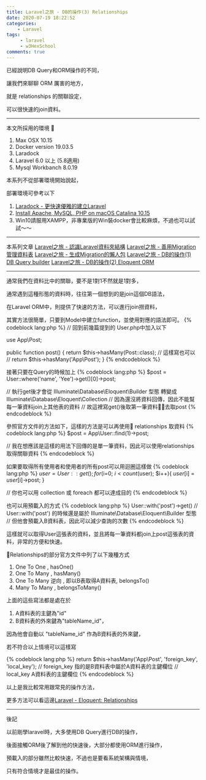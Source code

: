```yaml
---
title: Laravel之旅 - DB的操作(3) Relationships
date: 2020-07-19 18:22:52
categories:
    - Laravel
tags: 
     - laravel
     - w3HexSchool
comments: true
---
```

已經說明DB Query和ORM操作的不同，

讓我們來聊聊 ORM 厲害的地方，

就是 relationships 的關聯設定，

可以很快速的join資料。

<!-- more -->


***
本文所採用的環境

1. Max OSX 10.15
2. Docker version 19.03.5
3. Laradock
4. Laravel 6.0 以上 (5.8適用)
5. Mysql Workbanch 8.0.19

本系列不從部署環境開始說起，

部署環境可參考以下

1. [Laradock - 更快速優雅的建立Laravel](https://yeeinhole.github.io/2020/01/27/laradock/)
2. [Install Apache, MySQL, PHP on macOS Catalina 10.15](https://coolestguidesontheplanet.com/install-apache-mysql-php-on-macos-catalina-10-15/)
3. Win10請服用XAMPP，非專業版的Win裝docker會比較麻煩，不過也可以試試～～
***
本系列文章
[Laravel之旅 - 認識Laravel資料夾結構](https://yeeinhole.github.io/2020/04/25/laravel-1/)
[Laravel之旅 - 善用Migration管理資料表](https://yeeinhole.github.io/2020/04/25/laravel-2/)
[Laravel之旅 - 生成Migration的懶人包](https://yeeinhole.github.io/2020/05/09/laravel-2-1/)
[Laravel之旅 - DB的操作(1) DB Query builder](https://yeeinhole.github.io/2020/05/17/laravel-3/)
[Laravel之旅 - DB的操作(2) Eloquent ORM](https://yeeinhole.github.io/2020/05/24/laravel-3-2/)
***

通常我們在資料比中的關聯，要不是1對1不然就是1對多，

通常遇到這種形態的資料時，往往第一個想到的是join這個DB語法，

在Laravel ORM中，則提供了快速的方法，可以進行join撈資料，

其實方法很簡單，只要到Model中建立function，並使用對應的語法即可。
{% codeblock lang:php %}
// 回到前幾篇提到的 User.php中加入以下

use App\Post;

public function post()
{
    return $this->hasMany(Post::class);
    // 這樣寫也可以 
    // return $this->hasMany('App\Post');
}
{% endcodeblock %}

接著只要在Query的時候加上
{% codeblock lang:php %}
$post = User::where('name', 'Yee')->get()[0]->post;

// 執行get後才會從 Illuminate\Database\Eloquent\Builder 型態 轉變成 Illuminate\Database\Eloquent\Collection
// 因為還沒將資料回傳，因此不能幫每一筆資料join上其他表的資料
// 故這裡寫get()後取第一筆資料去取post
{% endcodeblock %}

參照官方文件的方法如下，這樣的方法是可以再使用 relationships 取資料
{% codeblock lang:php %}
$post = App\User::find(1)->post;

// 我在想應該是這樣的用法下回傳的是單一筆資料，因此可以使用relationships取得關聯資料
{% endcodeblock %}

如果要取得所有使用者和使用者的所有post可以用迴圈這樣做
{% codeblock lang:php %}
$user = User::get();
for($i=0; $i<count($user); $i++){
    $user[$i] = $user[$i]->post;
}

// 你也可以用 collection 或 foreach 都可以達成目的
{% endcodeblock %}

也可以用預載入的方式
{% codeblock lang:php %}
User::with('post')->get()
// User::with('post') 的時候還是屬於 Illuminate\Database\Eloquent\Builder 型態
// 但他會預載入B資料表，因此可以減少查詢的次數
{% endcodeblock %}

這樣就可以取得User這張表的資料，並且將每一筆資料都join上post這張表的資料，非常的方便和快速。

Relationships的部分官方文件中列了以下幾種方式
1. One To One , hasOne()
2. One To Many , hasMany()
3. One To Many 逆向 , 即以B表取得A資料表, belongsTo()
4. Many To Many , belongsToMany()

上面的這些寫法都是處在於
1. A資料表的主鍵為"id"
2. B資料表的外來鍵為"tableName_id"，

因為他會自動以 "tableName_id" 作為B資料表的外來鍵，

若不符合以上情境可以這樣寫

{% codeblock lang:php %}
return $this->hasMany('App\Post', 'foreign_key', 'local_key');
// foreign_key 指的是B資料表中屬於A資料表的主鍵欄位
// local_key A資料表的主鍵欄位
{% endcodeblock %}

以上是我比較常用跟常見的操作方法，

更多方法可以看這邊[Laravel - Eloquent: Relationships](https://laravel.com/docs/6.x/eloquent-relationships)

***
後記

以前剛學laravel時，大多使用DB Query進行DB的操作，

後面接觸ORM後了解到他的快速後，大部分都使用ORM進行操作，

預載入的部分雖然比較快速，不過也是要看系統架構與情境，

只有符合情境才是最佳的操作。